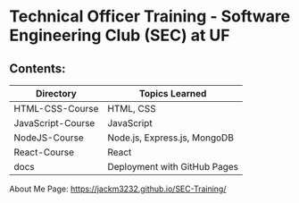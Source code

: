 # Technical Officer Training - Software Engineering Club (SEC) at UF
## Contents:
| Directory | Topics Learned |
|----------|----------|
| HTML-CSS-Course | HTML, CSS |
| JavaScript-Course | JavaScript |
| NodeJS-Course | Node.js, Express.js, MongoDB |
| React-Course | React |
| docs | Deployment with GitHub Pages |
About Me Page: https://jackm3232.github.io/SEC-Training/